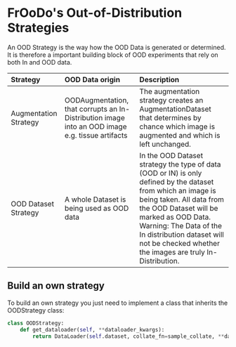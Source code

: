 # FrOoDo's Out-of-Distribution Strategies

An OOD Strategy is the way how the OOD Data is generated or determined. It is therefore a important building block of OOD experiments that rely on both In and OOD data.

Strategy |  OOD Data origin | Description
:-- | :-- | :--
Augmentation Strategy |  OODAugmentation, that corrupts an In-Distribution image into an OOD image e.g. tissue artifacts | The augmentation strategy creates an AugmentationDataset that determines by chance which image is augmented and which is left unchanged. 
OOD Dataset Strategy | A whole Dataset is being used as OOD data | In the OOD Dataset strategy the type of data (OOD or IN) is only defined by the dataset from which an image is being taken. All data from the OOD Dataset will be marked as OOD Data. Warning: The Data of the In distribution dataset will not be checked whether the images are truly In-Distribution.

## Build an own strategy

To build an own strategy you just need to implement a class that inherits the  OODStrategy class:

```python
class OODStrategy:
    def get_dataloader(self, **dataloader_kwargs):
        return DataLoader(self.dataset, collate_fn=sample_collate, **dataloader_kwargs)
```


